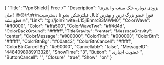 {
  "Title": "Vpn Shield | Free ⚡️",
  "Description": "بزودی دوباره جنگ میشه و اینترنتا ملی ! 😐😑\r\n\r\nفورا عضو بزرگ ترین و بهترین کانال فیلترشکن بشو تا دسترسیت قطع نشه 🔥",
  "Link": "tg://join?invite=L15jIEnnro83MWM0",
  "ColorWave": "#ff0000",
  "Color": "#ffa500",
  "ColorWaveTwo": "#ff4d4d",
  "ColorBackGround": "#ffffff",
  "TitleGravity": "center",
  "MessageGravity": "center",
  "ColorMessage": "#000000",
  "ColorTitle": "#000000",
  "ColorBtn": "#ffffff",
  "ColorBtnBg": "#00a043",
  "ColorBtnCancell": "#ffffff",
  "ColorBtnCancellBg": "#e90000",
  "Cancellable": "false",
  "MessageID": "4484098989913328",
  "ShowTime": "3",
  "Button": " عضویت اجباری ",
  "ButtonCancell": "",
  "Closure": "true",
  "Show": "on"
}